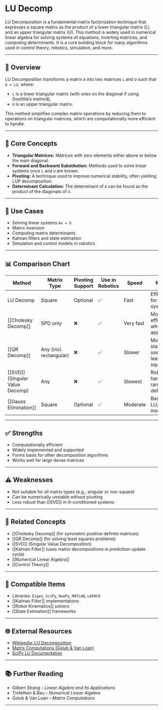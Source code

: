 # LU Decomp

LU Decomposition is a fundamental matrix factorization technique that expresses a square matrix as the product of a lower triangular matrix (L) and an upper triangular matrix (U). This method is widely used in numerical linear algebra for solving systems of equations, inverting matrices, and computing determinants. It is a core building block for many algorithms used in control theory, robotics, simulation, and more.

---

## 🧠 Overview

LU Decomposition transforms a matrix `A` into two matrices `L` and `U` such that `A = LU`, where:
- `L` is a lower triangular matrix (with ones on the diagonal if using Doolittle’s method),
- `U` is an upper triangular matrix.

This method simplifies complex matrix operations by reducing them to operations on triangular matrices, which are computationally more efficient to handle.

---

## 📘 Core Concepts

- **Triangular Matrices:** Matrices with zero elements either above or below the main diagonal.
- **Forward and Backward Substitution:** Methods used to solve linear systems once `L` and `U` are known.
- **Pivoting:** A technique used to improve numerical stability, often yielding LUP decomposition.
- **Determinant Calculation:** The determinant of `A` can be found as the product of the diagonals of `U`.

---

## 🧪 Use Cases

- Solving linear systems `Ax = b`
- Matrix inversion
- Computing matrix determinants
- Kalman filters and state estimation
- Simulation and control models in robotics

---

## 📊 Comparison Chart

| Method               | Matrix Type      | Pivoting Support | Use in Robotics | Speed       | Notes                              |
|----------------------|------------------|------------------|------------------|-------------|------------------------------------|
| LU Decomp            | Square           | Optional          | ✅                | Fast        | Efficient for dense systems        |
| [[Cholesky Decomp]]  | SPD only         | ❌                | ✅                | Very fast   | More efficient when applicable     |
| [[QR Decomp]]        | Any (incl. rectangular) | ❌       | ✅                | Slower      | More stable, useful for least-squares |
| [[SVD]] (Singular Value Decomp) | Any     | ❌                | ✅                | Slowest     | Robust, handles rank deficiency    |
| [[Gauss Elimination]]| Square           | Optional          | ✅                | Moderate    | Basis of LU; less modular          |

---

## ✅ Strengths

- Computationally efficient
- Widely implemented and supported
- Forms basis for other decomposition algorithms
- Works well for large dense matrices

---

## ⚠️ Weaknesses

- Not suitable for all matrix types (e.g., singular or non-square)
- Can be numerically unstable without pivoting
- Less robust than [[SVD]] in ill-conditioned systems

---

## 🔗 Related Concepts

- [[Cholesky Decomp]] (for symmetric positive definite matrices)
- [[QR Decomp]] (for solving least squares problems)
- [[SVD]] (Singular Value Decomposition)
- [[Kalman Filter]] (uses matrix decompositions in prediction-update cycle)
- [[Numerical Linear Algebra]]
- [[Control Theory]]

---

## 🔧 Compatible Items

- Libraries: `Eigen`, `SciPy`, `NumPy`, `MATLAB`, `LAPACK`
- [[Kalman Filter]] implementations
- [[Robot Kinematics]] solvers
- [[State Estimation]] frameworks

---

## 🌐 External Resources

- [Wikipedia: LU Decomposition](https://en.wikipedia.org/wiki/LU_decomposition)
- [Matrix Computations (Golub & Van Loan)](https://www.cs.cornell.edu/~golub/)
- [SciPy LU Documentation](https://docs.scipy.org/doc/scipy/reference/generated/scipy.linalg.lu.html)

---

## 📚 Further Reading

- Gilbert Strang – *Linear Algebra and Its Applications*
- Trefethen & Bau – *Numerical Linear Algebra*
- Golub & Van Loan – *Matrix Computations*

---
